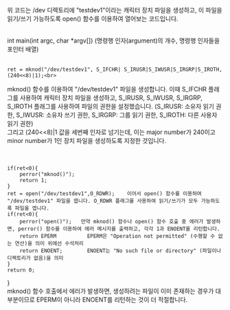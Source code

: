 위 코드는 /dev 디렉토리에 "testdev1"이라는 캐릭터 장치 파일을 생성하고, 이 파일을 읽기/쓰기 가능하도록 open() 함수를 이용하여 열어보는 코드입니다.<br><br>

int main(int argc, char *argv[])      (명령행 인자(argument)의 개수, 명령행 인자들을 포인터 배열)<br><br>

    ret = mknod("/dev/testdev1", S_IFCHR| S_IRUSR|S_IWUSR|S_IRGRP|S_IROTH, (240<<8)|1);<br>
mknod() 함수를 이용하여 "/dev/testdev1" 파일을 생성합니다. 이때 S_IFCHR 플래그를 사용하여 캐릭터 장치 파일을 생성하고, S_IRUSR, S_IWUSR, S_IRGRP, S_IROTH 플래그를 사용하여 파일의 권한을 설정했습니다.
(S_IRUSR: 소유자 읽기 권한, S_IWUSR: 소유자 쓰기 권한, S_IRGRP: 그룹 읽기 권한, S_IROTH: 다른 사용자 읽기 권한)<br>
그리고 (240<<8)|1 값을 세번째 인자로 넘기는데, 이는 major number가 240이고 minor number가 1인 장치 파일을 생성하도록 지정한 것입니다.<br><br><br>


	if(ret<0){
		perror("mknod()");
		return 1;
	}
	ret = open("/dev/testdev1",O_RDWR);    이어서 open() 함수를 이용하여 "/dev/testdev1" 파일을 엽니다. O_RDWR 플래그를 사용하여 읽기/쓰기가 모두 가능하도록 파일을 엽니다.
	if(ret<0){
		perror("open()");   만약 mknod() 함수나 open() 함수 호출 중 에러가 발생하면, perror() 함수를 이용하여 에러 메시지를 출력하고, 각각 1과 ENOENT를 리턴합니다.
		return EPERM          EPERM은 "Operation not permitted" (수행할 수 없는 연산)을 의미 위에선 수석처리
		return ENOENT;	      ENOENT는 "No such file or directory" (파일이나 디렉토리가 없음)을 의미
	}
	return 0;
} <br>
mknod() 함수 호출에서 에러가 발생하면, 생성하려는 파일이 이미 존재하는 경우가 대부분이므로 EPERM이 아니라 ENOENT를 리턴하는 것이 더 적절합니다.
